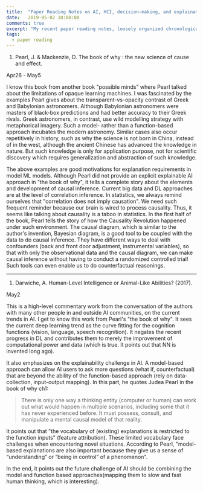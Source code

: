```yaml
---
title:  "Paper Reading Notes on AI, HCI, decision-making, and explaination"
date:   2019-05-02 10:00:00
comments: true
excerpt: "My recent paper reading notes, loosely organized chronologically (mainly pasted from Mendeley)"
tags:
  - paper reading
---
```



1. Pearl, J. & Mackenzie, D. The book of why : the new science of cause and effect.

Apr26 - May5

I know this book from another book "possible minds" where Pearl talked about the limitations of opaque learning machines. I was fascinated by the examples Pearl gives about the transparent-vs-opacity contrast of Greek and Babylonian astronomers. Although Babylonian astronomers were masters of black-box predictions and had better accuracy to their Greek rivals. Greek astronomers, in contrast, use wild modelling strategy with metaphorical imagery. Such a model- rather than a function-based approach incubates the modern astronomy. Similar cases also occur repetitively in history, such as why the science is not born in China, instead of in the west, although the ancient Chinese has advanced the knowledge in nature. But such knowledge is only for application purpose, not for scientific discovery which requires generalization and abstraction of such knowledge.

The above examples are good motivations for explanation requirements in model ML models. Although Pearl did not provide an explicit explainable AI approach in "the book of why", it tells a complete story about the elements and development of causal inference. Current big data and DL approaches are at the level of correlation inference. In statistics, we always remind ourselves that "correlation does not imply causation". We need such frequent reminder because our brain is wired to process causality. Thus, it seems like talking about causality is a taboo in statistics. In the first half of the book, Pearl tells the story of how the Causality Revolution happened under such environment. The causal diagram, which is similar to the author's invention, Bayesian diagram, is a good tool to be coupled with the data to do causal inference. They have different ways to deal with confounders (back and front door adjustment, instrumental variables), so that with only the observational data and the causal diagram, we can make causal inference without having to conduct a randomized controlled trial! Such tools can even enable us to do counterfactual reasonings.

---

1. Darwiche, A. Human-Level Intelligence or Animal-Like Abilities? (2017).

May2

This is a high-level commentary work from the conversation of the authors with many other people in and outside AI communities, on the current trends in AI. I get to know this work from Pearl's "the book of why". It sees the current deep learning trend as the curve fitting for the cognition functions (vision, language, speech recognition). It negates the recent progress in DL and contributes them to merely the improvement of computational power and data (which is true. It points out that NN is invented long ago).

It also emphasizes on the explainability challenge in AI. A model-based approach can allow AI users to ask more questions (what if, counterfactual) that are beyond the ability of the function-based approach (rely on data-collection, input-output mapping). In this part, he quotes Judea Pearl in the book of why ch1:


> There is only one way a thinking entity (computer or human) can work out what would happen in multiple scenarios, including some that it has never experienced before. It must possess, consult, and manipulate a mental
causal model of that reality.

It points out that "the vocabulary of (existing) explanations is restricted to the function inputs" (feature attribution). These limited vocabulary face challenges when encountering novel situations. According to Pearl, "model-based explanations are also important because they give us a sense of “understanding” or “being in control” of a phenomenon".

In the end, it points out the future challenge of AI should be combining the model and function based approaches(mapping them to slow and fast human thinking, which is interesting).
